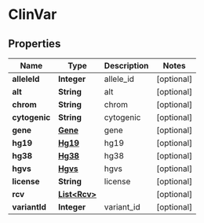 
# ClinVar

## Properties
Name | Type | Description | Notes
------------ | ------------- | ------------- | -------------
**alleleId** | **Integer** | allele_id |  [optional]
**alt** | **String** | alt |  [optional]
**chrom** | **String** | chrom |  [optional]
**cytogenic** | **String** | cytogenic |  [optional]
**gene** | [**Gene**](Gene.md) | gene |  [optional]
**hg19** | [**Hg19**](Hg19.md) | hg19 |  [optional]
**hg38** | [**Hg38**](Hg38.md) | hg38 |  [optional]
**hgvs** | [**Hgvs**](Hgvs.md) | hgvs |  [optional]
**license** | **String** | license |  [optional]
**rcv** | [**List&lt;Rcv&gt;**](Rcv.md) |  |  [optional]
**variantId** | **Integer** | variant_id |  [optional]



